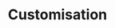 ---
title: "Customisation"
weight: 3
type: docs
description: >
  Various supported tweaks for The Phoenix Flavour.
---